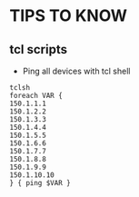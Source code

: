 # TIPS TO KNOW

## tcl scripts

- Ping all devices with tcl shell


``` 
tclsh
foreach VAR {
150.1.1.1
150.1.2.2
150.1.3.3
150.1.4.4
150.1.5.5
150.1.6.6
150.1.7.7
150.1.8.8
150.1.9.9
150.1.10.10
} { ping $VAR }
```